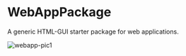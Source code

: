 # WebAppPackage
A generic HTML-GUI starter package for web applications.


![webapp-pic1](https://user-images.githubusercontent.com/50467171/184862219-a4a180e3-2dcf-44a9-8e22-b908e1eaedf7.png)
